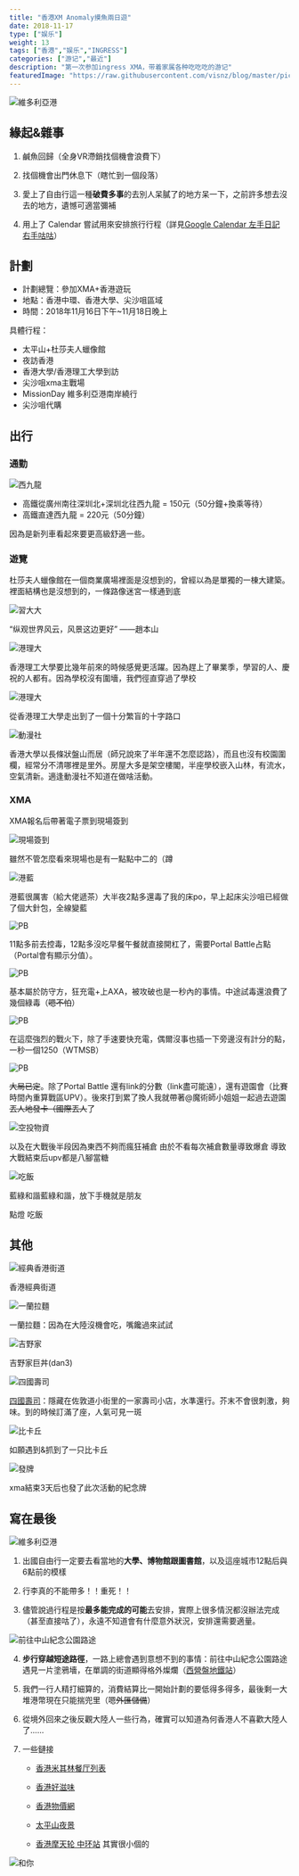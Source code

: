 ```yaml
---
title: "香港XM Anomaly摸魚兩日遊"
date: 2018-11-17
type: ["娱乐"]
weight: 13
tags: ["香港","娱乐","INGRESS"]
categories: ["游记","最近"]
description: "第一次参加ingress XMA，带着家属各种吃吃吃的游记"
featuredImage: "https://raw.githubusercontent.com/visnz/blog/master/pics/hkxma/icon.png"
---
```


![維多利亞港](https://raw.githubusercontent.com/visnz/blog/master/pics/hkxma/photo2.jpg)

## 緣起&雜事

1. 鹹魚回歸（全身VR滯銷找個機會浪費下）

2. 找個機會出門休息下（瞎忙到一個段落）

3. 愛上了自由行這一種**破費多事**的去別人呆膩了的地方呆一下，之前許多想去沒去的地方，遺憾可適當彌補

4. 用上了 Calendar 嘗試用來安排旅行行程（詳見[Google Calendar 左手日記 右手咕咕](https://visnz.github.io/post/calendar/)）

## 計劃

- 計劃總覽：參加XMA+香港遊玩
- 地點：香港中環、香港大學、尖沙咀區域
- 時間：2018年11月16日下午~11月18日晚上

具體行程：
- 太平山+杜莎夫人蠟像館
- 夜訪香港
- 香港大學/香港理工大學到訪
- 尖沙咀xma主戰場
- MissionDay 維多利亞港南岸繞行
- 尖沙咀代購

## 出行

### 通勤

![西九龍](https://raw.githubusercontent.com/visnz/blog/master/pics/hkxma/pic06.jpg)

- 高鐵從廣州南往深圳北+深圳北往西九龍 = 150元（50分鐘+換乘等待）
- 高鐵直達西九龍 = 220元（50分鐘）

因為是新列車看起來要更高級舒適一些。

### 遊覽

杜莎夫人蠟像館在一個商業廣場裡面是沒想到的，曾經以為是單獨的一棟大建築。裡面結構也是沒想到的，一條路像迷宮一樣通到底

![習大大](https://raw.githubusercontent.com/visnz/blog/master/pics/hkxma/pic01.jpg)

“纵观世界风云，风景这边更好” ——趙本山

![港理大](https://raw.githubusercontent.com/visnz/blog/master/pics/hkxma/pic12.jpg)

香港理工大學要比幾年前來的時候感覺更活躍。因為趕上了畢業季，學習的人、慶祝的人都有。因為學校沒有圍墻，我們徑直穿過了學校

![港理大](https://raw.githubusercontent.com/visnz/blog/master/pics/hkxma/pic03.jpg)

從香港理工大學走出到了一個十分繁盲的十字路口

![動漫社](https://raw.githubusercontent.com/visnz/blog/master/pics/hkxma/pic04.jpg)

香港大學以長條狀盤山而居（師兄說來了半年還不怎麼認路），而且也沒有校園圍欄，經常分不清哪裡是里外。房屋大多是架空樓閣，半座學校嵌入山林，有流水，空氣清新。適逢動漫社不知道在做啥活動。



### XMA

XMA報名后帶著電子票到現場簽到

![現場簽到](https://raw.githubusercontent.com/visnz/blog/master/pics/hkxma/pic02.jpg)

雖然不管怎麼看來現場也是有一點點中二的（蹲

![港藍](https://raw.githubusercontent.com/visnz/blog/master/pics/hkxma/pic16.jpg)

港藍很厲害（給大佬遞茶）大半夜2點多還毒了我的床po，早上起床尖沙咀已經做了個大針包，全線變藍

![PB](https://raw.githubusercontent.com/visnz/blog/master/pics/hkxma/pic18.jpg)

11點多前去控毒，12點多沒吃早餐午餐就直接開杠了，需要Portal Battle占點（Portal會有顯示分值）。

![PB](https://raw.githubusercontent.com/visnz/blog/master/pics/hkxma/pic17.jpg)

基本屬於防守方，狂充電+上AXA，被攻破也是一秒內的事情。中途試毒還浪費了幾個綠毒（~~嗯不怕~~）

![PB](https://raw.githubusercontent.com/visnz/blog/master/pics/hkxma/pic19.jpg)

在這麼強烈的戰火下，除了手速要快充電，偶爾沒事也插一下旁邊沒有計分的點，一秒一個1250（WTMSB）

![PB](https://raw.githubusercontent.com/visnz/blog/master/pics/hkxma/pic20.jpg)

~~大局已定~~。除了Portal Battle 還有link的分數（link盡可能遠），還有遊園會（比賽時間內重算戰區UPV）。後來打到累了換人我就帶著@魔術師小姐姐一起過去遊園~~丟人地發卡（國際丟人~~了

![空投物資](https://raw.githubusercontent.com/visnz/blog/master/pics/hkxma/pic21.jpg)

以及在大戰後半段因為東西不夠而瘋狂補倉 由於不看每次補倉數量導致爆倉 導致大戰結束后upv都是八腳當糖

![吃飯](https://raw.githubusercontent.com/visnz/blog/master/pics/hkxma/pic23.jpg)

藍綠和諧藍綠和諧，放下手機就是朋友

點燈 吃飯

## 其他

![經典香港街道](https://raw.githubusercontent.com/visnz/blog/master/pics/hkxma/pic13.jpg)

香港經典街道

![一蘭拉麵](https://raw.githubusercontent.com/visnz/blog/master/pics/hkxma/pic027.jpg)

一蘭拉麵：因為在大陸沒機會吃，嘴饞過來試試

![吉野家](https://raw.githubusercontent.com/visnz/blog/master/pics/hkxma/pic14.jpg)

吉野家巨丼(dan3)

![四國壽司](https://raw.githubusercontent.com/visnz/blog/master/pics/hkxma/pic15.jpg)

[四國壽司](https://www.google.com/maps?ll=22.303578,114.169603&z=21&t=m&hl=zh-HK&gl=US&mapclient=embed&q=22%C2%B018%2713.1%22N+114%C2%B010%2710.4%22E@22.303644,114.169561)：隱藏在佐敦道小街里的一家壽司小店，水準還行。芥末不會很刺激，夠味。到的時候訂滿了座，人氣可見一斑

![比卡丘](https://raw.githubusercontent.com/visnz/blog/master/pics/hkxma/pic24.jpg)

如願遇到&抓到了一只比卡丘

![發牌](https://raw.githubusercontent.com/visnz/blog/master/pics/hkxma/pic25.jpg)

xma結束3天后也發了此次活動的紀念牌

## 寫在最後
![維多利亞港](https://raw.githubusercontent.com/visnz/blog/master/pics/hkxma/photo1.jpg)

1. 出國自由行一定要去看當地的**大學、博物館跟圖書館**，以及這座城市12點后與6點前的模樣

2. 行李真的不能帶多！！重死！！

3. 儘管說過行程是按**最多能完成的可能**去安排，實際上很多情況都沒辦法完成（甚至直接咕了），永遠不知道會有什麼意外狀況，安排還需要適量。

![前往中山紀念公園路途](https://raw.githubusercontent.com/visnz/blog/master/pics/hkxma/pic026.jpg)

4. **步行穿越短途路徑**，一路上總會遇到意想不到的事情：前往中山紀念公園路途遇見一片塗鴉墻，在單調的街道顯得格外燦爛（[西營盤地鐵站](https://www.google.com/maps/place/%E8%A5%BF%E7%87%9F%E7%9B%A4%E7%AB%99/@22.285511,114.1303005,15z/data=!4m12!1m6!3m5!1s0x0:0x35d42f86dcda02ae!2z5Lit5bGx57SA5b-15YWs5ZyS!8m2!3d22.2902364!4d114.1454925!3m4!1s0x3403ff80b4683f09:0xc9610b1b92c6556b!8m2!3d22.2856367!4d114.1427404)）

5. 我們一行人精打細算的，消費結算比一開始計劃的要低得多得多，最後剩一大堆港幣現在只能揣兜里（嗯~~外匯儲備~~）

6. 從境外回來之後反觀大陸人一些行為，確實可以知道為何香港人不喜歡大陸人了……

7. 一些鏈接

    - [香港米其林餐厅列表](https://www.wikiwand.com/zh-hant/%E7%B1%B3%E5%85%B6%E6%9E%97%E9%A4%90%E5%BB%B3%E5%88%97%E8%A1%A8#/%E9%A6%99%E6%B8%AF)

    - [香港好滋味](https://www.openrice.com/zh/hongkong)

    - [香港物價網](https://www.price.com.hk/)
    
    - [太平山夜景](https://joyce8.com/2015hk9/)

    - [香港摩天轮 中环站](https://www.google.com/maps/place/The+Hong+Kong+Observation+Wheel/@22.285778,114.1704605,15.04z/data=!4m5!3m4!1s0x340400622b904e73:0x6d050ac72de9625b!8m2!3d22.2852868!4d114.1617224?hl=en) 其實很小個的

![和你](https://raw.githubusercontent.com/visnz/blog/master/pics/hkxma/pic05.jpg)